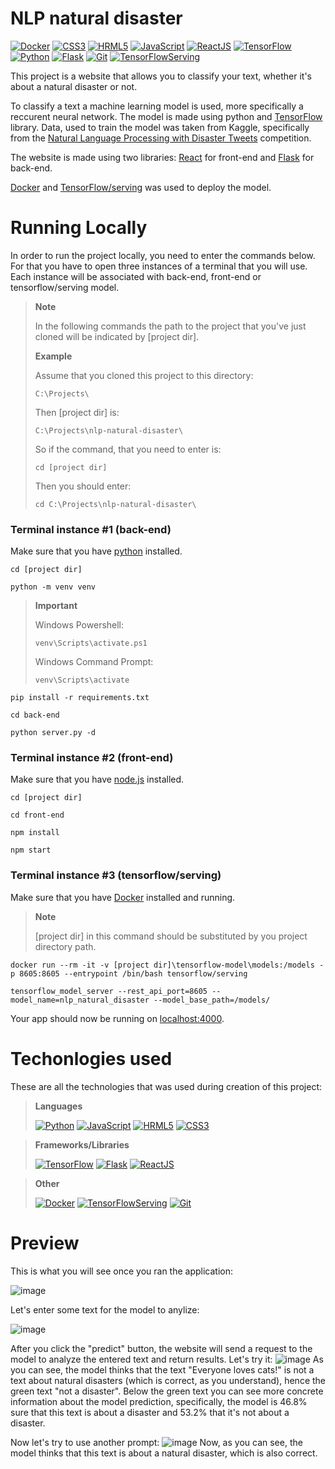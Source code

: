 
# NLP natural disaster

[![Docker](https://img.shields.io/badge/Docker-%231D63ED?logo=docker&logoColor=white)](https://www.docker.com/)
[![CSS3](https://img.shields.io/badge/CSS-%23214CE5?logo=css3&logoColor=white)](https://en.wikipedia.org/wiki/CSS)
[![HRML5](https://img.shields.io/badge/HTML5-%23E44D26?logo=HTML5&logoColor=white)](https://en.wikipedia.org/wiki/HTML5)
[![JavaScript](https://img.shields.io/badge/JavaScript-%23F7E018?logo=javascript&logoColor=white)](https://en.wikipedia.org/wiki/JavaScript)
[![ReactJS](https://img.shields.io/badge/ReactJS-%2311C8E8?logo=react&logoColor=white)](https://react.dev/)
[![TensorFlow](https://img.shields.io/badge/TensorFlow-%23FF9300?logo=tensorflow&logoColor=white)](https://www.tensorflow.org/)
[![Python](https://img.shields.io/badge/Python-%233572A5?logo=python&logoColor=white)](https://www.python.org/)
[![Flask](https://img.shields.io/badge/Flask-grey?logo=flask&logoColor=white)](https://flask.palletsprojects.com/en/2.3.x/)
[![Git](https://img.shields.io/badge/Git-%23EA330E?logo=git&logoColor=white)](https://git-scm.com/)
[![TensorFlowServing](https://img.shields.io/badge/TensorFlow%2Fserving-%23F0910E?logo=tensorflow&logoColor=white)](https://www.tensorflow.org/tfx/guide/serving)

This project is a website that allows you to classify your text, whether it's about a natural disaster or not.

To classify a text a machine learning model is used, more specifically a reccurent neural network. The model is made using python and [TensorFlow](https://www.tensorflow.org/) library.
Data, used to train the model was taken from Kaggle, specifically from the [Natural Language Processing with Disaster Tweets](https://www.kaggle.com/competitions/nlp-getting-started/data) competition.

The website is made using two libraries: [React](https://react.dev/) for front-end and [Flask](https://flask.palletsprojects.com/en/2.3.x/) for back-end.

[Docker](https://www.docker.com/) and [TensorFlow/serving](https://www.tensorflow.org/tfx/guide/serving) was used to deploy the model.

# Running Locally

In order to run the project locally, you need to enter the commands below. For that
you have to open three instances of a terminal that you will use. 
Each instance will be associated with back-end, front-end or tensorflow/serving model. 

> **Note**
> 
> In the following commands the path to the project that you've just cloned will be indicated by [project dir].
> 
> **Example**
> 
> Assume that you cloned this project to this directory:
> ```shell
> C:\Projects\
> ```
>  Then [project dir] is:
> ```shell
> C:\Projects\nlp-natural-disaster\
> ```
> So if the command, that you need to enter is:
> ```shell
> cd [project dir]
> ```
> Then you should enter:
> ```shell
> cd C:\Projects\nlp-natural-disaster\
> ```

### Terminal instance #1 (back-end)
Make sure that you have [python](https://www.python.org/downloads/release/python-3115/) installed.
```shell
cd [project dir]
```
```shell
python -m venv venv
```
> **Important**
> 
> Windows Powershell:
> ```shell
> venv\Scripts\activate.ps1
> ```
>
> Windows Command Prompt:
> ```shell
> venv\Scripts\activate
> ```
```shell
pip install -r requirements.txt
```
```shell
cd back-end
```
```shell
python server.py -d
```

### Terminal instance #2 (front-end)
Make sure that you have [node.js](https://nodejs.org/en) installed.
```shell
cd [project dir]
```
```shell
cd front-end
```
```shell
npm install
```
```shell
npm start
```
### Terminal instance #3 (tensorflow/serving)
Make sure that you have [Docker](https://www.docker.com/) installed and running.
> **Note**
>
> [project dir] in this command should be substituted by you project directory path.
```shell
docker run --rm -it -v [project dir]\tensorflow-model\models:/models -p 8605:8605 --entrypoint /bin/bash tensorflow/serving
```
```shell
tensorflow_model_server --rest_api_port=8605 --model_name=nlp_natural_disaster --model_base_path=/models/
```
Your app should now be running on [localhost:4000](http://localhost:4000/).

# Techonlogies used

These are all the technologies that was used during creation of this project:

> **Languages**
> 
> [![Python](https://img.shields.io/badge/Python-%233572A5?logo=python&logoColor=white)](https://www.python.org/)
> [![JavaScript](https://img.shields.io/badge/JavaScript-%23F7E018?logo=javascript&logoColor=white)](https://en.wikipedia.org/wiki/JavaScript)
> [![HRML5](https://img.shields.io/badge/HTML5-%23E44D26?logo=HTML5&logoColor=white)](https://en.wikipedia.org/wiki/HTML5)
> [![CSS3](https://img.shields.io/badge/CSS-%23214CE5?logo=css3&logoColor=white)](https://en.wikipedia.org/wiki/CSS)


> **Frameworks/Libraries**
>
> [![TensorFlow](https://img.shields.io/badge/TensorFlow-%23FF9300?logo=tensorflow&logoColor=white)](https://www.tensorflow.org/)
> [![Flask](https://img.shields.io/badge/Flask-grey?logo=flask&logoColor=white)](https://flask.palletsprojects.com/en/2.3.x/)
> [![ReactJS](https://img.shields.io/badge/ReactJS-%2311C8E8?logo=react&logoColor=white)](https://react.dev/)



> **Other**
> 
> [![Docker](https://img.shields.io/badge/Docker-%231D63ED?logo=docker&logoColor=white)](https://www.docker.com/)
> [![TensorFlowServing](https://img.shields.io/badge/TensorFlow%2Fserving-%23F0910E?logo=tensorflow&logoColor=white)](https://www.tensorflow.org/tfx/guide/serving)
> [![Git](https://img.shields.io/badge/Git-%23EA330E?logo=git&logoColor=white)](https://git-scm.com/)

# Preview
This is what you will see once you ran the application:

![image](https://github.com/SpectreSpect/nlp-natural-disaster/assets/52841087/a5c350b5-82e2-44da-895d-ab13109e3468)

Let's enter some text for the model to anylize:

![image](https://github.com/SpectreSpect/nlp-natural-disaster/assets/52841087/ff3ff15a-5c11-42b6-b958-ffeb30c9205f)

After you click the "predict" button, the website will send a request to the model to analyze the entered text and return results. Let's try it:
![image](https://github.com/SpectreSpect/nlp-natural-disaster/assets/52841087/314dd991-ad1d-4c44-8266-449a07fd6ed3)
As you can see, the model thinks that the text "Everyone loves cats!" is not a text about natural disasters (which is correct, as you understand), hence the green text "not a disaster". 
Below the green text you can see more concrete information about the model prediction, specifically, the model is 46.8% sure that this text is about a disaster and 53.2% that it's not about a disaster.

Now let's try to use another prompt:
![image](https://github.com/SpectreSpect/nlp-natural-disaster/assets/52841087/2afd9ee4-ef78-49ad-8eb2-0d1c54395ea1)
Now, as you can see, the model thinks that this text is about a natural disaster, which is also correct.
